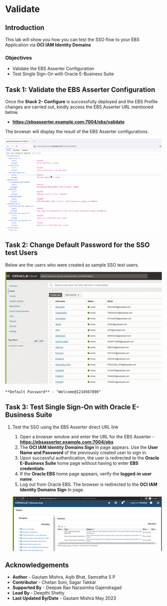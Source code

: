 # Validate

## Introduction

This lab will show you how you can test the SSO flow to your EBS Application via **OCI IAM Identity Domains**


### Objectives

-   Validate the EBS Asserter Configuration
-   Test Single Sign-On with Oracle E-Business Suite


## Task 1: Validate the EBS Asserter Configuration

Once the **Stack 2- Configure** is successfully deployed and the EBS Profile changes are carried out, kindly access the EBS Asserter URL mentioned below.

- **https://ebsasserter.example.com:7004/ebs/validate**

The browser will display the result of the EBS Asserter configurations.

![Capture 1](./image/capture1.png "Capture 1")
	
## Task 2: Change Default Password for the SSO test Users

Below are the users who were created as sample SSO test users. 

![Capture 3](./image/capture3.png "Capture 3")
	
	**Default Password** - "Welcome@1234567890"
		
## Task 3: Test Single Sign-On with Oracle E-Business Suite

1. Test the SSO using the EBS Asserter direct URL link

	1. Open a browser window and enter the URL for the EBS Asserter - **https://ebsasserter.example.com:7004/ebs**
	2. The **OCI IAM Identity Domains Sign** In page appears. Use the **User Name and Password** of the previously created user to sign in.
	3. Upon successful authentication, the user is redirected to the **Oracle E-Business Suite** home page without having to enter **EBS credentials**.
	4. If the **Oracle EBS** home page appears, verify the **logged-in user name**.
	5. Log out from Oracle EBS. The browser is redirected to the **OCI IAM Identity Domains Sign** In page.

	![Capture 2](./image/capture2.png "Capture 2")
	

## Acknowledgements
* **Author** - Gautam Mishra, Aqib Bhat, Samratha S P
* **Contributor** - Chetan Soni, Sagar Takkar
* **Supported By** - Deepak Rao Narasimha Gajendragad
* **Lead By** - Deepthi Shetty 
* **Last Updated By/Date** - Gautam Mishra May 2023

